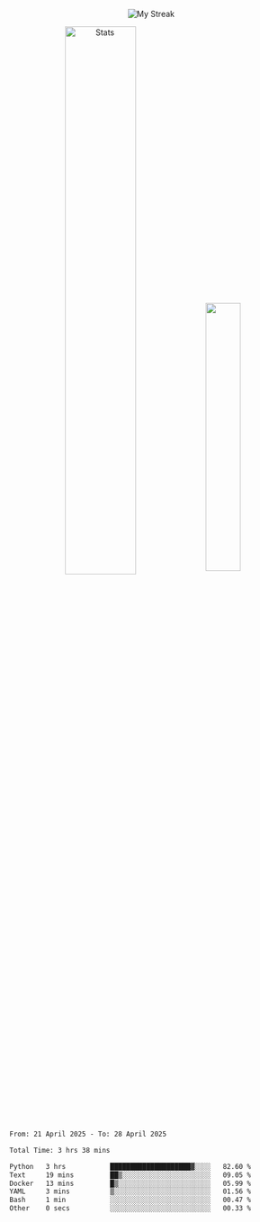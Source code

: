 <p align="center">
<picture>
  <source media="(prefers-color-scheme: dark)" srcset="http://github-readme-streak-stats.herokuapp.com?user=semolik&theme=dark&hide_border=true&background=DD272700">
  <img alt="My Streak" src="http://github-readme-streak-stats.herokuapp.com?user=semolik&hide_border=true">
</picture>
</p>
<div align="center">
  <picture>
    <source media="(prefers-color-scheme: dark)" srcset="https://github-readme-stats.vercel.app/api?username=semolik&show_icons=true&bg_color=DD272700&hide_border=true&theme=dark">
        <img alt="Stats" src="https://github-readme-stats.vercel.app/api?username=semolik&show_icons=true&bg_color=DD272700&hide_border=true" width="50%" >
  </picture>
  <sup>
  <picture>
  <source media="(prefers-color-scheme: dark)" srcset="https://github-readme-stats.vercel.app/api/top-langs/?username=semolik&layout=compact&hide_border=true&bg_color=DD272700&theme=dark">
  <img src="https://github-readme-stats.vercel.app/api/top-langs/?username=semolik&layout=compact&hide_border=true" width="35%" />
  </picture>
  </sup>
</div>
<!--START_SECTION:waka-->

```txt
From: 21 April 2025 - To: 28 April 2025

Total Time: 3 hrs 38 mins

Python   3 hrs           ████████████████████▓░░░░   82.60 %
Text     19 mins         ██▒░░░░░░░░░░░░░░░░░░░░░░   09.05 %
Docker   13 mins         █▒░░░░░░░░░░░░░░░░░░░░░░░   05.99 %
YAML     3 mins          ▒░░░░░░░░░░░░░░░░░░░░░░░░   01.56 %
Bash     1 min           ░░░░░░░░░░░░░░░░░░░░░░░░░   00.47 %
Other    0 secs          ░░░░░░░░░░░░░░░░░░░░░░░░░   00.33 %
```

<!--END_SECTION:waka-->

